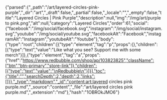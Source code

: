 {"parsed":{"_path":"/art/layered-circles-pink-purple","_dir":"art","_draft":false,"_partial":false,"_locale":"","_empty":false,"title":"Layered Circles | Pink Purple","description":null,"img":"/img/art/purple to pink.png","alt":null,"category":"Layered Circles","order":61,"social":{"facebook":"/img/social/facebook.svg","instagram":"/img/social/instagram.svg","youtube":"/img/social/youtube.svg","facebookAlt":"Facebook","instagramAlt":"Instagram","youtubeAlt":"Youtube"},"body":{"type":"root","children":[{"type":"element","tag":"p","props":{},"children":[{"type":"text","value":"Like what you see? Support me with some merch"}]},{"type":"element","tag":"a","props":{"href":"https://www.redbubble.com/shop/ap/103823825","className":["btn","btn-primary","store-link"]},"children":[{"type":"text","value":"\nRedbubble\n"}]}],"toc":{"title":"","searchDepth":2,"depth":2,"links":[]}},"_type":"markdown","_id":"content:art:layered circles pink purple.md","_source":"content","_file":"art/layered circles pink purple.md","_extension":"md"},"hash":"1OBROkJMO6"}